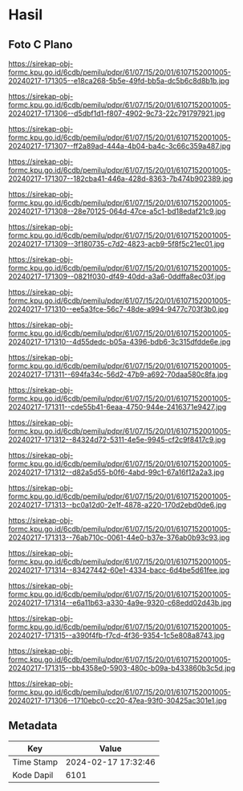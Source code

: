 # Hasil

## Foto C Plano

https://sirekap-obj-formc.kpu.go.id/6cdb/pemilu/pdpr/61/07/15/20/01/6107152001005-20240217-171305--e18ca268-5b5e-49fd-bb5a-dc5b6c8d8b1b.jpg

https://sirekap-obj-formc.kpu.go.id/6cdb/pemilu/pdpr/61/07/15/20/01/6107152001005-20240217-171306--d5dbf1d1-f807-4902-9c73-22c791797921.jpg

https://sirekap-obj-formc.kpu.go.id/6cdb/pemilu/pdpr/61/07/15/20/01/6107152001005-20240217-171307--ff2a89ad-444a-4b04-ba4c-3c66c359a487.jpg

https://sirekap-obj-formc.kpu.go.id/6cdb/pemilu/pdpr/61/07/15/20/01/6107152001005-20240217-171307--182cba41-446a-428d-8363-7b474b902389.jpg

https://sirekap-obj-formc.kpu.go.id/6cdb/pemilu/pdpr/61/07/15/20/01/6107152001005-20240217-171308--28e70125-064d-47ce-a5c1-bd18edaf21c9.jpg

https://sirekap-obj-formc.kpu.go.id/6cdb/pemilu/pdpr/61/07/15/20/01/6107152001005-20240217-171309--3f180735-c7d2-4823-acb9-5f8f5c21ec01.jpg

https://sirekap-obj-formc.kpu.go.id/6cdb/pemilu/pdpr/61/07/15/20/01/6107152001005-20240217-171309--0821f030-df49-40dd-a3a6-0ddffa8ec03f.jpg

https://sirekap-obj-formc.kpu.go.id/6cdb/pemilu/pdpr/61/07/15/20/01/6107152001005-20240217-171310--ee5a3fce-56c7-48de-a994-9477c703f3b0.jpg

https://sirekap-obj-formc.kpu.go.id/6cdb/pemilu/pdpr/61/07/15/20/01/6107152001005-20240217-171310--4d55dedc-b05a-4396-bdb6-3c315dfdde6e.jpg

https://sirekap-obj-formc.kpu.go.id/6cdb/pemilu/pdpr/61/07/15/20/01/6107152001005-20240217-171311--694fa34c-56d2-47b9-a692-70daa580c8fa.jpg

https://sirekap-obj-formc.kpu.go.id/6cdb/pemilu/pdpr/61/07/15/20/01/6107152001005-20240217-171311--cde55b41-6eaa-4750-944e-2416371e9427.jpg

https://sirekap-obj-formc.kpu.go.id/6cdb/pemilu/pdpr/61/07/15/20/01/6107152001005-20240217-171312--84324d72-5311-4e5e-9945-cf2c9f8417c9.jpg

https://sirekap-obj-formc.kpu.go.id/6cdb/pemilu/pdpr/61/07/15/20/01/6107152001005-20240217-171312--d82a5d55-b0f6-4abd-99c1-67a16f12a2a3.jpg

https://sirekap-obj-formc.kpu.go.id/6cdb/pemilu/pdpr/61/07/15/20/01/6107152001005-20240217-171313--bc0a12d0-2e1f-4878-a220-170d2ebd0de6.jpg

https://sirekap-obj-formc.kpu.go.id/6cdb/pemilu/pdpr/61/07/15/20/01/6107152001005-20240217-171313--76ab710c-0061-44e0-b37e-376ab0b93c93.jpg

https://sirekap-obj-formc.kpu.go.id/6cdb/pemilu/pdpr/61/07/15/20/01/6107152001005-20240217-171314--83427442-60e1-4334-bacc-6d4be5d61fee.jpg

https://sirekap-obj-formc.kpu.go.id/6cdb/pemilu/pdpr/61/07/15/20/01/6107152001005-20240217-171314--e6a11b63-a330-4a9e-9320-c68edd02d43b.jpg

https://sirekap-obj-formc.kpu.go.id/6cdb/pemilu/pdpr/61/07/15/20/01/6107152001005-20240217-171315--a390f4fb-f7cd-4f36-9354-1c5e808a8743.jpg

https://sirekap-obj-formc.kpu.go.id/6cdb/pemilu/pdpr/61/07/15/20/01/6107152001005-20240217-171315--bb4358e0-5903-480c-b09a-b433860b3c5d.jpg

https://sirekap-obj-formc.kpu.go.id/6cdb/pemilu/pdpr/61/07/15/20/01/6107152001005-20240217-171306--1710ebc0-cc20-47ea-93f0-30425ac301e1.jpg


## Metadata

| Key        | Value               |
| ---------- | ------------------- |
| Time Stamp | 2024-02-17 17:32:46 |
| Kode Dapil | 6101                |



